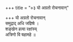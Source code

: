 +++
title = "०३ यो अग्रतो रोचनावान्"

+++
यो अग्रतो रोचनावान्  
समुद्राद् अधि जज्ञिषे ।  
शङ्खेन हत्वा रक्षांस्य्  
अत्रिणो वि षहामहे ॥